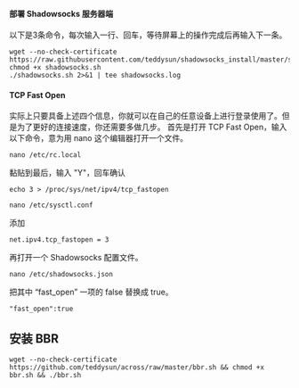 #### 部署 Shadowsocks 服务器端



以下是3条命令，每次输入一行、回车，等待屏幕上的操作完成后再输入下一条。

```
wget --no-check-certificate https://raw.githubusercontent.com/teddysun/shadowsocks_install/master/shadowsocks.sh
chmod +x shadowsocks.sh
./shadowsocks.sh 2>&1 | tee shadowsocks.log
```

#### TCP Fast Open

实际上只要具备上述四个信息，你就可以在自己的任意设备上进行登录使用了。但是为了更好的连接速度，你还需要多做几步。
首先是打开 TCP Fast Open，输入以下命令，意为用 nano 这个编辑器打开一个文件。

```
nano /etc/rc.local
```

黏贴到最后，输入 "Y"，回车确认

```
echo 3 > /proc/sys/net/ipv4/tcp_fastopen
```

```
nano /etc/sysctl.conf
```

添加

```
net.ipv4.tcp_fastopen = 3
```

再打开一个 Shadowsocks 配置文件。

```
nano /etc/shadowsocks.json
```

把其中 “fast_open” 一项的 false 替换成 true。

```
"fast_open":true
```

## 安装 BBR

```
wget --no-check-certificate https://github.com/teddysun/across/raw/master/bbr.sh && chmod +x bbr.sh && ./bbr.sh
```